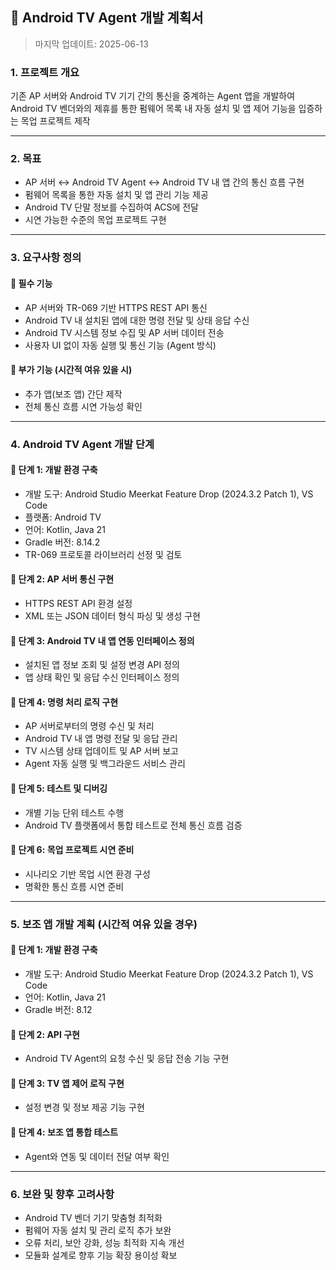 ## 📌 Android TV Agent 개발 계획서

> 마지막 업데이트: 2025-06-13

### 1. 프로젝트 개요

기존 AP 서버와 Android TV 기기 간의 통신을 중계하는 Agent 앱을 개발하여 Android TV 벤더와의 제휴를 통한 펌웨어 목록 내 자동 설치 및 앱 제어 기능을 입증하는 목업 프로젝트 제작

---

### 2. 목표

* AP 서버 ↔ Android TV Agent ↔ Android TV 내 앱 간의 통신 흐름 구현
* 펌웨어 목록을 통한 자동 설치 및 앱 관리 기능 제공
* Android TV 단말 정보를 수집하여 ACS에 전달
* 시연 가능한 수준의 목업 프로젝트 구현

---

### 3. 요구사항 정의

#### 🔸 필수 기능

* AP 서버와 TR-069 기반 HTTPS REST API 통신
* Android TV 내 설치된 앱에 대한 명령 전달 및 상태 응답 수신
* Android TV 시스템 정보 수집 및 AP 서버 데이터 전송
* 사용자 UI 없이 자동 실행 및 통신 기능 (Agent 방식)

#### 🔸 부가 기능 (시간적 여유 있을 시)

* 추가 앱(보조 앱) 간단 제작
* 전체 통신 흐름 시연 가능성 확인

---

### 4. Android TV Agent 개발 단계

#### 🔹 단계 1: 개발 환경 구축

* 개발 도구: Android Studio Meerkat Feature Drop (2024.3.2 Patch 1), VS Code
* 플랫폼: Android TV
* 언어: Kotlin, Java 21
* Gradle 버전: 8.14.2
* TR-069 프로토콜 라이브러리 선정 및 검토

#### 🔹 단계 2: AP 서버 통신 구현

* HTTPS REST API 환경 설정
* XML 또는 JSON 데이터 형식 파싱 및 생성 구현

#### 🔹 단계 3: Android TV 내 앱 연동 인터페이스 정의

* 설치된 앱 정보 조회 및 설정 변경 API 정의
* 앱 상태 확인 및 응답 수신 인터페이스 정의

#### 🔹 단계 4: 명령 처리 로직 구현

* AP 서버로부터의 명령 수신 및 처리
* Android TV 내 앱 명령 전달 및 응답 관리
* TV 시스템 상태 업데이트 및 AP 서버 보고
* Agent 자동 실행 및 백그라운드 서비스 관리

#### 🔹 단계 5: 테스트 및 디버깅

* 개별 기능 단위 테스트 수행
* Android TV 플랫폼에서 통합 테스트로 전체 통신 흐름 검증

#### 🔹 단계 6: 목업 프로젝트 시연 준비

* 시나리오 기반 목업 시연 환경 구성
* 명확한 통신 흐름 시연 준비

---

### 5. 보조 앱 개발 계획 (시간적 여유 있을 경우)

#### 🔹 단계 1: 개발 환경 구축

* 개발 도구: Android Studio Meerkat Feature Drop (2024.3.2 Patch 1), VS Code
* 언어: Kotlin, Java 21
* Gradle 버전: 8.12

#### 🔹 단계 2: API 구현

* Android TV Agent의 요청 수신 및 응답 전송 기능 구현

#### 🔹 단계 3: TV 앱 제어 로직 구현

* 설정 변경 및 정보 제공 기능 구현

#### 🔹 단계 4: 보조 앱 통합 테스트

* Agent와 연동 및 데이터 전달 여부 확인

---

### 6. 보완 및 향후 고려사항

* Android TV 벤더 기기 맞춤형 최적화
* 펌웨어 자동 설치 및 관리 로직 추가 보완
* 오류 처리, 보안 강화, 성능 최적화 지속 개선
* 모듈화 설계로 향후 기능 확장 용이성 확보
